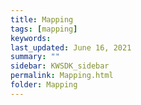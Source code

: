 ```yaml
---
title: Mapping
tags: [mapping]
keywords: 
last_updated: June 16, 2021
summary: ""
sidebar: KWSDK_sidebar
permalink: Mapping.html
folder: Mapping
---
```

